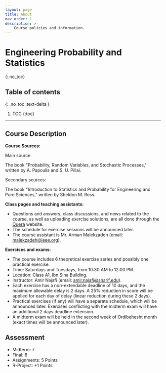 ```yaml
---
layout: page
title: About
nav_order: 1
description: >-
    Course policies and information.
---
```


# Engineering Probability and Statistics
{:.no_toc}

## Table of contents
{: .no_toc .text-delta }

1. TOC
{:toc}

---

## Course Description
**Course Sources:**

Main source:

The book "Probability, Random Variables, and Stochastic Processes," written by A. Papoulis and S. U. Pillai.

Secondary sources:

The book "Introduction to Statistics and Probability for Engineering and Pure Sciences," written by Sheldon M. Ross.

**Class pages and teaching assistants:**

- Questions and answers, class discussions, and news related to the course, as well as uploading exercise solutions, are all done through the [Quera](https://quera.org/course/add_to_course/course/16593/) website.
- The schedule for exercise sessions will be announced later.
- The course assistant is Mr. Arman Malekzadeh (email: <malekzadeh@ieee.org>).

**Exercises and exams:**
- The course includes 6 theoretical exercise series and possibly one practical exercise.
- Time: Saturdays and Tuesdays, from 10:30 AM to 12:00 PM.
- Location: Class A1, Ibn Sina Building.
- Instructor: Amir Najafi (email: <amir.najafi@sharif.edu>).
- Each exercise has a non-extendable deadline of 10 days, and the maximum allowable delay is 2 days. A 25% reduction in score will be applied for each day of delay (linear reduction during these 2 days).
- Practical exercises (if any) will have a separate schedule, which will be announced later. Exercises conflicting with the midterm exam will have an additional 2 days deadline extension.
- A midterm exam will be held in the second week of Ordibehesht month (exact times will be announced later).

## Assessment
- Midterm: 7
- Final: 8
- Assignments: 5 Points
- R-Project: +1 Points
